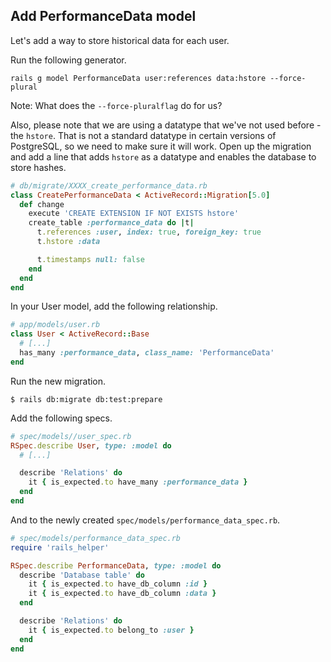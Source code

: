 ## Add PerformanceData model

Let's add a way to store historical data for each user.

Run the following generator.
```shell
rails g model PerformanceData user:references data:hstore --force-plural
```

Note: What does the `--force-pluralflag` do for us?

Also, please note that we are using a datatype that we've not used before - the `hstore`. That is not a standard datatype in certain versions of PostgreSQL, so we need to make sure it will work. Open up the migration and add a line that adds `hstore` as a datatype and enables the database to store hashes.

```ruby
# db/migrate/XXXX_create_performance_data.rb
class CreatePerformanceData < ActiveRecord::Migration[5.0]
  def change
    execute 'CREATE EXTENSION IF NOT EXISTS hstore'
    create_table :performance_data do |t|
      t.references :user, index: true, foreign_key: true
      t.hstore :data

      t.timestamps null: false
    end
  end
end
```

In your User model, add the following relationship.

```ruby
# app/models/user.rb
class User < ActiveRecord::Base
  # [...]
  has_many :performance_data, class_name: 'PerformanceData'
end
```

Run the new migration.

```shell
$ rails db:migrate db:test:prepare
```

Add the following specs.

```ruby
# spec/models//user_spec.rb
RSpec.describe User, type: :model do
  # [...]

  describe 'Relations' do
    it { is_expected.to have_many :performance_data }
  end
end
```

And to the newly created `spec/models/performance_data_spec.rb`.

```ruby
# spec/models/performance_data_spec.rb
require 'rails_helper'

RSpec.describe PerformanceData, type: :model do
  describe 'Database table' do
    it { is_expected.to have_db_column :id }
    it { is_expected.to have_db_column :data }
  end

  describe 'Relations' do
    it { is_expected.to belong_to :user }
  end
end
```
 